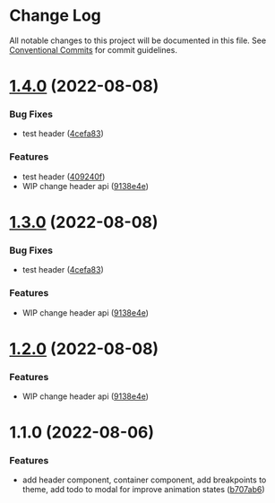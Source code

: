 # Change Log

All notable changes to this project will be documented in this file.
See [Conventional Commits](https://conventionalcommits.org) for commit guidelines.

# [1.4.0](https://github.com/SergeyBondar93/liba/compare/@cheaaa/header@1.3.0...@cheaaa/header@1.4.0) (2022-08-08)


### Bug Fixes

* test header ([4cefa83](https://github.com/SergeyBondar93/liba/commit/4cefa83144a73711abeaebcfcf65f9e6d55fc3f2))


### Features

* test header ([409240f](https://github.com/SergeyBondar93/liba/commit/409240fc53a9be037f96a71366a9686ac269b0ee))
* WIP change header api ([9138e4e](https://github.com/SergeyBondar93/liba/commit/9138e4e8f76f92adb198fd3279675a882ec0d304))





# [1.3.0](https://github.com/SergeyBondar93/liba/compare/@cheaaa/header@1.2.0...@cheaaa/header@1.3.0) (2022-08-08)


### Bug Fixes

* test header ([4cefa83](https://github.com/SergeyBondar93/liba/commit/4cefa83144a73711abeaebcfcf65f9e6d55fc3f2))


### Features

* WIP change header api ([9138e4e](https://github.com/SergeyBondar93/liba/commit/9138e4e8f76f92adb198fd3279675a882ec0d304))





# [1.2.0](https://github.com/SergeyBondar93/liba/compare/@cheaaa/header@1.1.0...@cheaaa/header@1.2.0) (2022-08-08)


### Features

* WIP change header api ([9138e4e](https://github.com/SergeyBondar93/liba/commit/9138e4e8f76f92adb198fd3279675a882ec0d304))





# 1.1.0 (2022-08-06)


### Features

* add header component, container component, add breakpoints to theme, add todo to modal for improve animation states ([b707ab6](https://github.com/SergeyBondar93/liba/commit/b707ab6256a71928d7b1894dcc28e616117a44cb))
